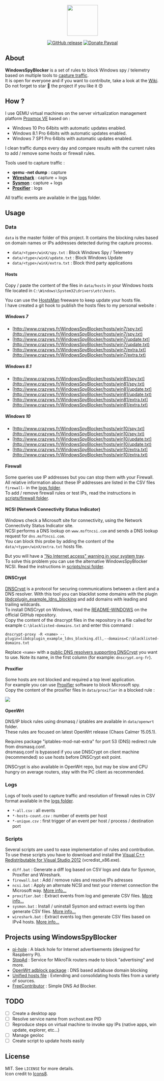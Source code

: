 <p align="center"><a href="https://github.com/crazy-max/WindowsSpyBlocker" target="_blank"><img width="100"src="https://raw.githubusercontent.com/wiki/crazy-max/WindowsSpyBlocker/img/logo-128.png"></a></p>

<p align="center">
  <a href="https://github.com/crazy-max/WindowsSpyBlocker/releases/latest"><img src="https://img.shields.io/github/release/crazy-max/WindowsSpyBlocker.svg?style=flat-square" alt="GitHub release"></a>
  <a href="https://www.paypal.me/crazyws"><img src="https://img.shields.io/badge/donate-paypal-blue.svg?style=flat-square" alt="Donate Paypal"></a>
</p>

## About

**WindowsSpyBlocker** is a set of rules to block Windows spy / telemetry based on multiple tools to [capture traffic](../../wiki/Capture%20traffic).<br />
It is open for everyone and if you want to contribute, take a look at the [Wiki](../../wiki).<br />
Do not forget to star :star2: the project if you like it :heart_eyes:

## How ?

I use QEMU virtual machines on the server virtualization management platform [Proxmox VE](https://www.proxmox.com/en/) based on :

* Windows 10 Pro 64bits with automatic updates enabled.
* Windows 8.1 Pro 64bits with automatic updates enabled.
* Windows 7 SP1 Pro 64bits with automatic updates enabled.

I clean traffic dumps every day and compare results with the current rules to add / remove some hosts or firewall rules.

Tools used to capture traffic :
* **qemu -net dump** : capture
* **[Wireshark](../../wiki/captureWireshark)** : capture + logs
* **[Sysmon](../../wiki/captureSysmon)** : capture + logs
* **[Proxifier](../../wiki/captureProxifier)** : logs

All traffic events are available in the [logs](#logs) folder.

## Usage

### Data

`data` is the master folder of this project. It contains the blocking rules based on domain names or IPs addresses detected during the capture process.
* `data/<type>/winX/spy.txt` : Block Windows Spy / Telemetry
* `data/<type>/winX/update.txt` : Block Windows Update
* `data/<type>/winX/extra.txt` : Block third party applications

#### Hosts

Copy / paste the content of the files in `data/hosts` in your Windows hosts file located in `C:\Windows\System32\drivers\etc\hosts`.<br />

You can use the [HostsMan](http://www.abelhadigital.com/hostsman) freeware to keep update your hosts file.<br />
I have created a git hook to publish the hosts files to my personal website :

##### Windows 7
* [http://www.crazyws.fr/WindowsSpyBlocker/hosts/win7/spy.txt](http://www.crazyws.fr/WindowsSpyBlocker/hosts/win7/spy.txt)
* [http://www.crazyws.fr/WindowsSpyBlocker/hosts/win7/update.txt](http://www.crazyws.fr/WindowsSpyBlocker/hosts/win7/update.txt)
* [http://www.crazyws.fr/WindowsSpyBlocker/hosts/win7/extra.txt](http://www.crazyws.fr/WindowsSpyBlocker/hosts/win7/extra.txt)

##### Windows 8.1
* [http://www.crazyws.fr/WindowsSpyBlocker/hosts/win81/spy.txt](http://www.crazyws.fr/WindowsSpyBlocker/hosts/win81/spy.txt)
* [http://www.crazyws.fr/WindowsSpyBlocker/hosts/win81/update.txt](http://www.crazyws.fr/WindowsSpyBlocker/hosts/win81/update.txt)
* [http://www.crazyws.fr/WindowsSpyBlocker/hosts/win81/extra.txt](http://www.crazyws.fr/WindowsSpyBlocker/hosts/win81/extra.txt)

##### Windows 10
* [http://www.crazyws.fr/WindowsSpyBlocker/hosts/win10/spy.txt](http://www.crazyws.fr/WindowsSpyBlocker/hosts/win10/spy.txt)
* [http://www.crazyws.fr/WindowsSpyBlocker/hosts/win10/update.txt](http://www.crazyws.fr/WindowsSpyBlocker/hosts/win10/update.txt)
* [http://www.crazyws.fr/WindowsSpyBlocker/hosts/win10/extra.txt](http://www.crazyws.fr/WindowsSpyBlocker/hosts/win10/extra.txt)

#### Firewall

Some queries use IP addresses but you can stop them with your Firewall.<br />
All relative information about these IP addresses are listed in the CSV files `firewall-` in the [logs folder](logs).<br />
To add / remove firewall rules or test IPs, read the instructions in [scripts/firewall folder](scripts/firewall).

#### NCSI (Network Connectivity Status Indicator)

Windows check a Microsoft site for connectivity, using the Network Connectivity Status Indicator site.<br />
NCSI performs a DNS lookup on `www.msftncsi.com` and sends a DNS lookup request for `dns.msftncsi.com`.<br />
You can block this probe by adding the content of the `data/<type>/winX/extra.txt` hosts file.<br />

But you will have a ["No Internet access" warning in your system tray](../../wiki/FAQ#no-internet-access-on-my-network-card).<br />
To solve this problem you can use the alternative WindowsSpyBlocker NCSI. Read the instructions in [scripts/ncsi folder](scripts/ncsi).

#### DNSCrypt

[DNSCrypt](https://dnscrypt.org/) is a protocol for securing communications between a client and a DNS resolver. With this tool you can blacklist some domains with the plugin [libdcplugin_example_ldns_blocking](https://github.com/jedisct1/dnscrypt-proxy#plugins) and add domains with leading and trailing wildcards.<br />
To install DNSCrypt on Windows, read the [README-WINDOWS](https://github.com/jedisct1/dnscrypt-proxy/blob/master/README-WINDOWS.markdown) on the official GitHub repository.<br />
Copy the content of the dnscrypt files in the repository in a file called for example `C:\blacklisted-domains.txt` and enter this command :

```
dnscrypt-proxy -R <name> --plugin=libdcplugin_example_ldns_blocking.dll,--domains=C:\blacklisted-domains.txt
```

Replace `<name>` with a [public DNS resolvers supporting DNSCrypt](https://github.com/jedisct1/dnscrypt-proxy/blob/master/dnscrypt-resolvers.csv) you want to use. Note its name, in the first column (for example: `dnscrypt.org-fr`).

#### Proxifier

Some hosts are not blocked and required a top level application.<br />
For example you can use [Proxifier](https://www.proxifier.com/) software to block Microsoft spy.<br />
Copy the content of the proxifier files in `data/proxifier` in a blocked rule :

![](../../wiki/img/proxifierRules-20160516.png)

#### OpenWrt

DNS/IP block rules using dnsmasq / iptables are available in `data/openwrt` folder.<br />
These rules are focused on latest OpenWrt release (Chaos Calmer 15.05.1).<br />

Requires package "iptables-mod-nat-extra" for port 53 (DNS) redirect rule from dnsmasq.conf.<br />
dnsmasq.conf is bypassed if you use DNSCrypt on client machine (recommended) so use hosts before DNSCrypt exit point.<br />

DNSCrypt is also available in OpenWrt repo, but may be slow and CPU hungry on average routers, stay with the PC client as recommended.

### Logs

Logs of tools used to capture traffic and resolution of firewall rules in CSV format available in the [logs folder](logs).
* `*-all.csv` : all events
* `*-hosts-count.csv` : number of events per host
* `*-unique.csv` : first trigger of an event per host / process / destination port

### Scripts

Several scripts are used to ease implementation of rules and contribution. To use these scripts you have to download and install the [Visual C++ Redistributable for Visual Studio 2012](https://www.microsoft.com/en-us/download/details.aspx?id=30679) (vcredist_x86.exe).
* `diff.bat` : Generate a diff log based on CSV logs and data for Sysmon, Proxifier and Wireshark.
* `firewall.bat` : Add / remove rules and resolve IPs adresses
* `ncsi.bat` : Apply an alternate NCSI and test your internet connection the Microsoft way. [More info...](../../wiki/FAQ#what-is-ncsi-)
* `proxifier.bat` : Extract events from log and generate CSV files. [More info...](../../wiki/captureProxifier)
* `sysmon.bat` : Install / uninstall Sysmon and extract events log then generate CSV files. [More info...](../../wiki/captureSysmon)
* `wireshark.bat` : Extract events log then generate CSV files based on IPv4 hosts. [More info...](../../wiki/captureWireshark)

## Projects using WindowsSpyBlocker

* [pi-hole](https://pi-hole.net/) : A black hole for Internet advertisements (designed for Raspberry Pi).
* [StopAd](http://stopad.generate.club/) : Service for MikroTik routers made to block "advertising" and more.
* [OpenWrt adblock package](https://github.com/openwrt/packages/tree/master/net/adblock/files) : DNS based ad/abuse domain blocking
* [Unified hosts file](https://github.com/StevenBlack/hosts) : Extending and consolidating hosts files from a variety of sources.
* [FreeContributor](https://tbds.github.io/FreeContributor/) : Simple DNS Ad Blocker.

## TODO

- [ ] Create a desktop app
- [ ] Resolve service name from svchost.exe PID
- [ ] Reproduce steps on virtual machine to invoke spy IPs (native apps, win update, explorer, etc...)
- [ ] Manage geoloc
- [ ] Create script to update hosts easily

## License

MIT. See `LICENSE` for more details.<br />
Icon credit to [Icons8](https://icons8.com/).
